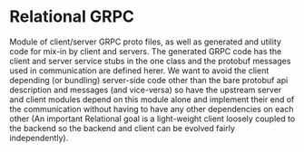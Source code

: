 # Relational GRPC
Module of client/server GRPC proto files, as well as generated
and utility code for mix-in by client and servers.
The generated GRPC code has the client and server service stubs
in the one class and the protobuf messages used in communication
are defined herer. We want to avoid the client depending (or
bundling) server-side code other than the bare protobuf api
description and messages (and vice-versa) so have the upstream
server and client modules depend on this module alone and
implement their end of the communication without having to 
have any other dependencies on each other (An important Relational
goal is a light-weight client loosely coupled to the backend so
the backend and client can be evolved fairly independently).

